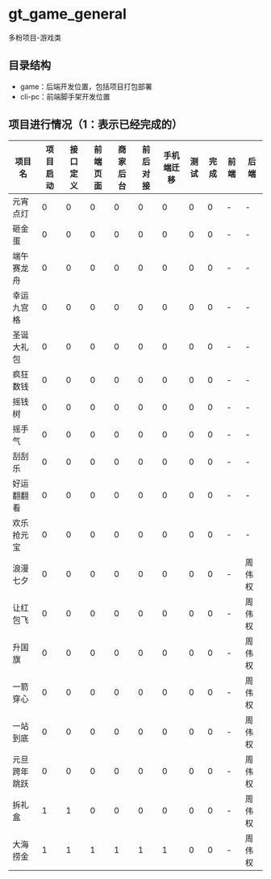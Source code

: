 # gt_game_general

多粉项目-游戏类
## 目录结构

- game：后端开发位置，包括项目打包部署
- cli-pc：前端脚手架开发位置

## 项目进行情况（1：表示已经完成的）

| 项目名 | 项目启动 | 接口定义 | 前端页面 | 商家后台 | 前后对接 | 手机端迁移 | 测试 | 完成 | 前端 | 后端
| -------- | -------- | -------- | -------- | -------- | -------- | -------- | -------- | -------- | -------- | -------- |
| 元宵点灯 | 0 | 0 | 0 | 0 | 0 | 0 | 0 | 0 | - | -
| 砸金蛋 | 0 | 0 | 0 | 0 | 0 | 0 | 0 | 0 | - | -
| 端午赛龙舟 | 0 | 0 | 0 | 0 | 0 | 0 | 0 | 0 | - | -
| 幸运九宫格 | 0 | 0 | 0 | 0 | 0 | 0 | 0 | 0 | - | -
| 圣诞大礼包 | 0 | 0 | 0 | 0 | 0 | 0 | 0 | 0 | - | -
| 疯狂数钱 | 0 | 0 | 0 | 0 | 0 | 0 | 0 | 0 | - | -
| 摇钱树 | 0 | 0 | 0 | 0 | 0 | 0 | 0 | 0 | - | - 
| 摇手气 | 0 | 0 | 0 | 0 | 0 | 0 | 0 | 0 | - | -
| 刮刮乐 | 0 | 0 | 0 | 0 | 0 | 0 | 0 | 0 | - | -
| 好运翻翻看 | 0 | 0 | 0 | 0 | 0 | 0 | 0 | 0 | - | -
| 欢乐抢元宝 | 0 | 0 | 0 | 0 | 0 | 0 | 0 | 0 | - |- 
| 浪漫七夕| 0 | 0 | 0 | 0 | 0 | 0 | 0 | 0 | - |周伟权
| 让红包飞| 0 | 0 | 0 | 0 | 0 | 0 | 0 | 0 | - |周伟权
| 升国旗| 0 | 0 | 0 | 0 | 0 | 0 | 0 | 0 | - | 周伟权
| 一箭穿心     | 0 | 0 | 0 | 0 | 0 | 0 | 0 | 0 | - |周伟权
| 一站到底     | 0 | 0 | 0 | 0 | 0 | 0 | 0 | 0 | - |周伟权
| 元旦跨年跳跃 | 0 | 0 | 0 | 0 | 0 | 0 | 0 | 0 | - |周伟权
| 拆礼盒      | 1 | 1 | 0 | 0 | 0 | 0 | 0 | 0 | - |周伟权
| 大海捞金    | 1 | 1| 1 | 1 | 1 | 1 | 0 | 0 | - |周伟权

